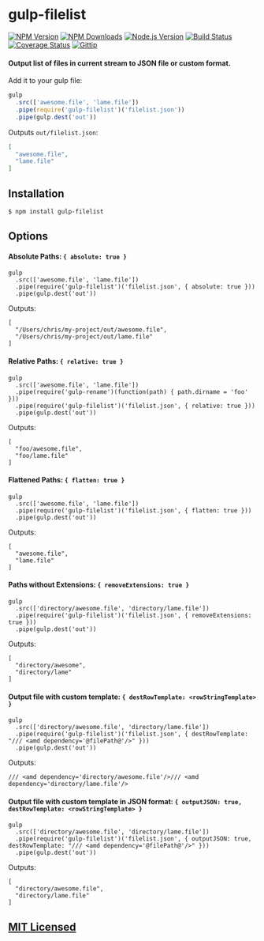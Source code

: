 # gulp-filelist

[![NPM Version](https://img.shields.io/npm/v/gulp-filelist.svg?style=flat)](https://www.npmjs.org/package/gulp-filelist)
[![NPM Downloads](https://img.shields.io/npm/dm/gulp-filelist.svg?style=flat)](https://www.npmjs.org/package/gulp-filelist)
[![Node.js Version](https://img.shields.io/badge/node.js->=_0.8-brightgreen.svg?style=flat)](http://nodejs.org/download/)
[![Build Status](http://img.shields.io/travis/cjroth/gulp-filelist.svg?style=flat)](https://travis-ci.org/cjroth/gulp-filelist)
[![Coverage Status](https://img.shields.io/coveralls/cjroth/gulp-filelist.svg?style=flat)](https://coveralls.io/r/cjroth/gulp-filelist)
[![Gittip](http://img.shields.io/gittip/cjroth.svg)](https://www.gittip.com/cjroth/)

#### Output list of files in current stream to JSON file or custom format.

Add it to your gulp file:

```js
gulp
  .src(['awesome.file', 'lame.file'])
  .pipe(require('gulp-filelist')('filelist.json'))
  .pipe(gulp.dest('out'))
```

Outputs `out/filelist.json`:

```json
[
  "awesome.file",
  "lame.file"
]
```

## Installation

```bash
$ npm install gulp-filelist
```

## Options

#### Absolute Paths: `{ absolute: true }`

```
gulp
  .src(['awesome.file', 'lame.file'])
  .pipe(require('gulp-filelist')('filelist.json', { absolute: true }))
  .pipe(gulp.dest('out'))
```
Outputs:
```
[
  "/Users/chris/my-project/out/awesome.file",
  "/Users/chris/my-project/out/lame.file"
]
```

#### Relative Paths: `{ relative: true }`

```
gulp
  .src(['awesome.file', 'lame.file'])
  .pipe(require('gulp-rename')(function(path) { path.dirname = 'foo' }))
  .pipe(require('gulp-filelist')('filelist.json', { relative: true }))
  .pipe(gulp.dest('out'))
```
Outputs:
```
[
  "foo/awesome.file",
  "foo/lame.file"
]
```

#### Flattened Paths: `{ flatten: true }`

```
gulp
  .src(['awesome.file', 'lame.file'])
  .pipe(require('gulp-filelist')('filelist.json', { flatten: true }))
  .pipe(gulp.dest('out'))
```
Outputs:
```
[
  "awesome.file",
  "lame.file"
]
```

#### Paths without Extensions: `{ removeExtensions: true }`

```
gulp
  .src(['directory/awesome.file', 'directory/lame.file'])
  .pipe(require('gulp-filelist')('filelist.json', { removeExtensions: true }))
  .pipe(gulp.dest('out'))
```
Outputs:
```
[
  "directory/awesome",
  "directory/lame"
]
```

#### Output file with custom template: `{ destRowTemplate: <rowStringTemplate> }`

```
gulp
  .src(['directory/awesome.file', 'directory/lame.file'])
  .pipe(require('gulp-filelist')('filelist.json', { destRowTemplate: "/// <amd dependency='@filePath@'/>" }))
  .pipe(gulp.dest('out'))
```
Outputs:
```
/// <amd dependency='directory/awesome.file'/>/// <amd dependency='directory/lame.file'/>
```

#### Output file with custom template in JSON format: `{ outputJSON: true, destRowTemplate: <rowStringTemplate> }`

```
gulp
  .src(['directory/awesome.file', 'directory/lame.file'])
  .pipe(require('gulp-filelist')('filelist.json', { outputJSON: true, destRowTemplate: "/// <amd dependency='@filePath@'/>" }))
  .pipe(gulp.dest('out'))
```
Outputs:
```
[
  "directory/awesome.file",
  "directory/lame.file"
]
```


## [MIT Licensed](LICENSE)
